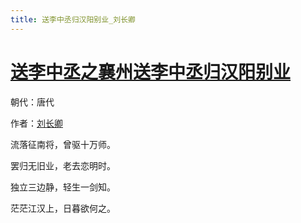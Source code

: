 ```yaml
---
title: 送李中丞归汉阳别业_刘长卿
---
```


# [送李中丞之襄州送李中丞归汉阳别业](http://so.gushiwen.org/view_6661.aspx)

朝代：唐代

作者：[刘长卿](http://so.gushiwen.org/author_104.aspx)

流落征南将，曾驱十万师。

罢归无旧业，老去恋明时。

独立三边静，轻生一剑知。

茫茫江汉上，日暮欲何之。